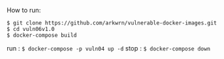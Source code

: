 How to run:

```
$ git clone https://github.com/arkwrn/vulnerable-docker-images.git
$ cd vuln06v1.0
$ docker-compose build
```
run : `$ docker-compose -p vuln04 up -d`
stop : `$ docker-compose down`